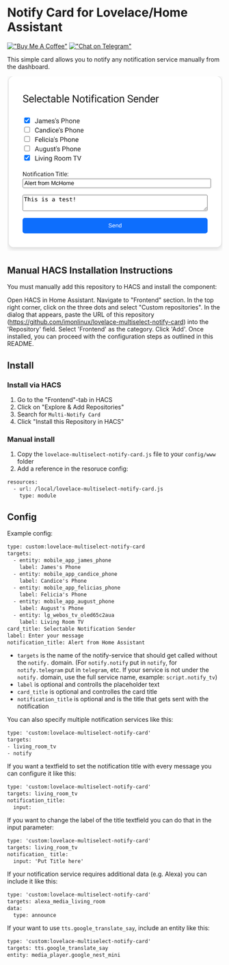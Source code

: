 # Notify Card for Lovelace/Home Assistant

[!["Buy Me A Coffee"](https://img.shields.io/static/v1?label=donate&message=buymeacoffe&color=FFDD00&logo=buymeacoffee&style=flat-square)](https://buymeacoffee.com/bernikr)
[!["Chat on Telegram"](https://img.shields.io/static/v1?label=chat&message=Telegram&color=26A5E4&logo=telegram&style=flat-square)](https://t.me/bernikr)

This simple card allows you to notify any notification service manually from the dashboard.

![card](card.png)

## Manual HACS Installation Instructions
You must manually add this repository to HACS and install the component:

Open HACS in Home Assistant.
Navigate to "Frontend" section.
In the top right corner, click on the three dots and select "Custom repositories".
In the dialog that appears, paste the URL of this repository (https://github.com/imonlinux/lovelace-multiselect-notify-card) into the 'Repository' field.
Select 'Frontend' as the category.
Click 'Add'.
Once installed, you can proceed with the configuration steps as outlined in this README.

## Install
### Install via HACS
1. Go to the "Frontend"-tab in HACS
2. Click on "Explore & Add Repositories"
3. Search for `Multi-Notify Card`
5. Click "Install this Repository in HACS"

### Manual install
1. Copy the `lovelace-multiselect-notify-card.js` file to your `config/www` folder
2. Add a reference in the resoruce config:

```
resources:
  - url: /local/lovelace-multiselect-notify-card.js
    type: module
```

## Config
Example config:

```
type: custom:lovelace-multiselect-notify-card
targets:
  - entity: mobile_app_james_phone
    label: James's Phone
  - entity: mobile_app_candice_phone
    label: Candice's Phone
  - entity: mobile_app_felicias_phone
    label: Felicia's Phone
  - entity: mobile_app_august_phone
    label: August's Phone
  - entity: lg_webos_tv_oled65c2aua
    label: Living Room TV
card_title: Selectable Notification Sender
label: Enter your message
notification_title: Alert from Home Assistant
```

- `targets` is the name of the notify-service that should get called without the `notify.` domain. (For `notify.notify` put in `notify`, for `notify.telegram` put in `telegram`, etc. If your service is not under the `notify.` domain, use the full service name, example: `script.notify_tv`)
- `label` is optional and controlls the placeholder text
- `card_title` is optional and controlles the card title
- `notification_title` is optional and is the title that gets sent with the notification

You can also specify multiple notification services like this:

```
type: 'custom:lovelace-multiselect-notify-card'
targets:
- living_room_tv
- notify
```

If you want a textfield to set the notification title with every message you can configure it like this:
```
type: 'custom:lovelace-multiselect-notify-card'
targets: living_room_tv
notification_title:
  input:
```

If you want to change the label of the title textfield you can do that in the input parameter:
```
type: 'custom:lovelace-multiselect-notify-card'
targets: living_room_tv
notification_ title:
  input: 'Put Title here'
```

If your notification service requires additional data (e.g. Alexa) you can include it like this:
```
type: 'custom:lovelace-multiselect-notify-card'
targets: alexa_media_living_room
data:
  type: announce
```

If your want to use `tts.google_translate_say`, include an entity like this:
```
type: 'custom:lovelace-multiselect-notify-card'
targets: tts.google_translate_say
entity: media_player.google_nest_mini
```

